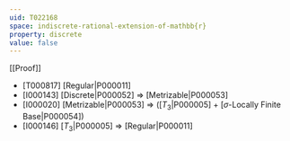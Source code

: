 ```yaml
---
uid: T022168
space: indiscrete-rational-extension-of-mathbb{r}
property: discrete
value: false
---
```

[[Proof]]

* [T000817] [Regular|P000011]
* [I000143] [Discrete|P000052] => [Metrizable|P000053]
* [I000020] [Metrizable|P000053] => ([$T_3$|P000005] + [$\sigma$-Locally Finite Base|P000054])
* [I000146] [$T_3$|P000005] => [Regular|P000011]

